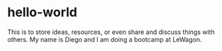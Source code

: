 # hello-world
This is to store ideas, resources, or even share and discuss things with others.
My name is Diego and I am doing a bootcamp at LeWagon.
